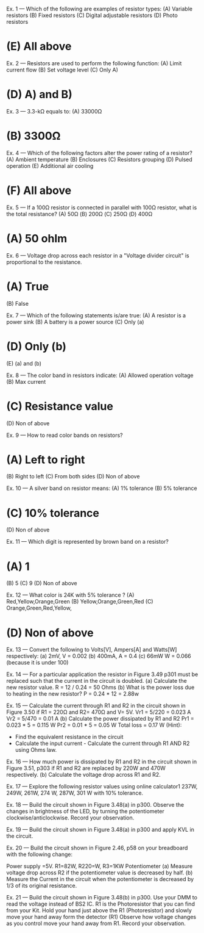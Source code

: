 Ex. 1 — Which of the following are examples of resistor types:
(A) Variable resistors
(B) Fixed resistors
(C) Digital adjustable resistors
(D) Photo resistors
# (E) All above

Ex. 2 — Resistors are used to perform the following function:
(A) Limit current flow (B) Set voltage level
(C) Only A) 
# (D) A) and B)

Ex. 3 — 3.3-kΩ equals to:
(A) 33000Ω 
# (B) 3300Ω

Ex. 4 — Which of the following factors alter the power rating of a resistor?
(A) Ambient temperature (B) Enclosures
(C) Resistors grouping (D) Pulsed operation
(E) Additional air cooling 
# (F) All above

Ex. 5 — If a 100Ω resistor is connected in parallel with 100Ω resistor, what is
the total resistance?
(A) 50Ω 
(B) 200Ω (C) 250Ω (D) 400Ω

# (A) 50 ohlm

Ex. 6 — Voltage drop across each resistor in a "Voltage divider circuit" is proportional to the resistance.
# (A) True
(B) False

Ex. 7 — Which of the following statements is/are true:
(A) A resistor is a power sink 
(B) A battery is a power source
(C) Only (a) 
# (D) Only (b)
(E) (a) and (b)

Ex. 8 — The color band in resistors indicate:
(A) Allowed operation voltage
(B) Max current
# (C) Resistance value
(D) Non of above

Ex. 9 — How to read color bands on resistors?
# (A) Left to right 
(B) Right to left
(C) From both sides 
(D) Non of above

Ex. 10 — A silver band on resistor means:
(A) 1% tolerance 
(B) 5% tolerance 
# (C) 10% tolerance 
(D) Non of above

Ex. 11 — Which digit is represented by brown band on a resistor?
# (A) 1 
(B) 5 
(C) 9 
(D) Non of above

Ex. 12 — What color is 24K with 5% tolerance ?
(A) Red,Yellow,Orange,Green 
(B) Yellow,Orange,Green,Red
(C) Orange,Green,Red,Yellow, 
# (D) Non of above

Ex. 13 — Convert the following to Volts[V], Ampers[A] and Watts[W] respectively:
(a) 2mV, V = 0.002
(b) 400mA, A = 0.4 
(c) 66mW W = 0.066 (because it is under 100)

Ex. 14 — For a particular application the resistor in Figure 3.49 p301 must be
replaced such that the current in the circuit is doubled. 
(a) Calculate the new resistor value. R = 12 / 0.24 = 50 Ohms
(b) What is the power loss due to heating in the new resistor? P = 0.24 * 12 = 2.88w

Ex. 15 — Calculate the current through R1 and R2 in the circuit shown in Figure
3.50 if R1 = 220Ω and R2= 470Ω and V= 5V. 
Vr1 = 5/220 = 0.023 A
Vr2 = 5/470 = 0.01 A
(b) Calculate the power dissipated
by R1 and R2
Pr1 = 0.023 * 5 = 0.115 W
Pr2 = 0.01 * 5 = 0.05 W
Total loss = 0.17 W
(Hint):
- Find the equivalent resistance in the circuit
- Calculate the input current - Calculate the current through R1 AND R2 using
Ohms law.

Ex. 16 — How much power is dissipated by R1 and R2 in the circuit shown in
Figure 3.51, p303 if R1 and R2 are replaced by 220W and 470W respectively. (b)
Calculate the voltage drop across R1 and R2.

Ex. 17 — Explore the following resistor values using online calculator1
237W, 249W, 261W, 274 W, 287W, 301 W with 10% tolerance.

Ex. 18 — Build the circuit shown in Figure 3.48(a) in p300. Observe the changes
in brightness of the LED, by turning the potentiometer clockwise/anticlockwise.
Record your observation.

Ex. 19 — Build the circuit shown in Figure 3.48(a) in p300 and apply KVL in
the circuit.

Ex. 20 — Build the circuit shown in Figure 2.46, p58 on your breadboard with
the following change:

Power supply =5V. R1=82W, R220=W, R3=1KW Potentiometer
(a) Measure voltage drop across R2 if the potentiometer value is decreased by
half. (b) Measure the Current in the circuit when the potentiometer is decreased
by 1/3 of its original resistance.

Ex. 21 — Build the circuit shown in Figure 3.48(b) in p300. Use your DMM to
read the voltage instead of BS2 IC. R1 is the Photoresistor that you can find from
your Kit. Hold your hand just above the R1 (Photoresistor) and slowly move your
hand away form the detector (R1) Observe how voltage changes as you control
move your hand away from R1. Record your observation.